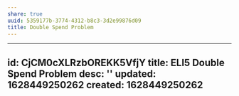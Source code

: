 ```yaml
---
share: true
uuid: 5359177b-3774-4312-b8c3-3d2e99876d09
title: Double Spend Problem
---
```

---
id: CjCM0cXLRzbOREKK5VfjY
title: ELI5 Double Spend Problem
desc: ''
updated: 1628449250262
created: 1628449250262
---

